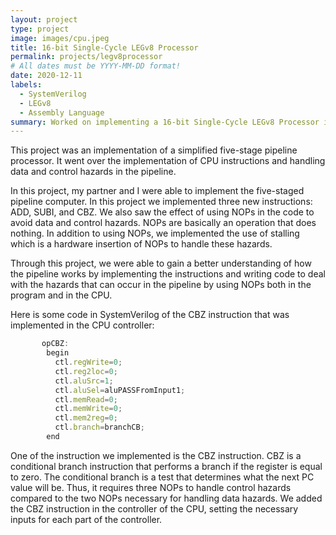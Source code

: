 ```yaml
---
layout: project
type: project
image: images/cpu.jpeg
title: 16-bit Single-Cycle LEGv8 Processor
permalink: projects/legv8processor
# All dates must be YYYY-MM-DD format!
date: 2020-12-11
labels:
  - SystemVerilog
  - LEGv8
  - Assembly Language
summary: Worked on implementing a 16-bit Single-Cycle LEGv8 Processor in SystemVerilog, while learning about computer architecture and circuit design.
---
```


This project was an implementation of a simplified five-stage pipeline processor. It went over the implementation of CPU instructions and handling data and control hazards in the pipeline. 

In this project, my partner and I were able to implement the five-staged pipeline computer. In this project we implemented three new instructions: ADD, SUBI, and CBZ. We also saw the effect of using NOPs in the code to avoid data and control hazards. NOPs are basically an operation that does nothing. In addition to using NOPs, we implemented the use of stalling which is a hardware insertion of NOPs to handle these hazards.

Through this project, we were able to gain a better understanding of how the pipeline works by implementing the instructions and writing code to deal with the hazards that can occur in the pipeline by using NOPs both in the program and in the CPU.

Here is some code in SystemVerilog of the CBZ instruction that was implemented in the CPU controller:

```js
       opCBZ:
        begin
          ctl.regWrite=0;
          ctl.reg2loc=0;
          ctl.aluSrc=1;
          ctl.aluSel=aluPASSFromInput1;
          ctl.memRead=0;
          ctl.memWrite=0;
          ctl.mem2reg=0;
          ctl.branch=branchCB;
        end
```

One of the instruction we implemented is the CBZ instruction. CBZ is a conditional branch instruction that performs a branch if the register is equal to zero. The conditional branch is a test that determines what the next PC value will be. Thus, it requires three NOPs to handle control hazards compared to the two NOPs necessary for handling data hazards. We added the CBZ instruction in the controller of the CPU, setting the necessary inputs for each part of the controller.
